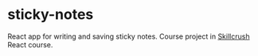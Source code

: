 # sticky-notes

React app for writing and saving sticky notes. Course project in [Skillcrush](https://skillcrush.com/) React course.
